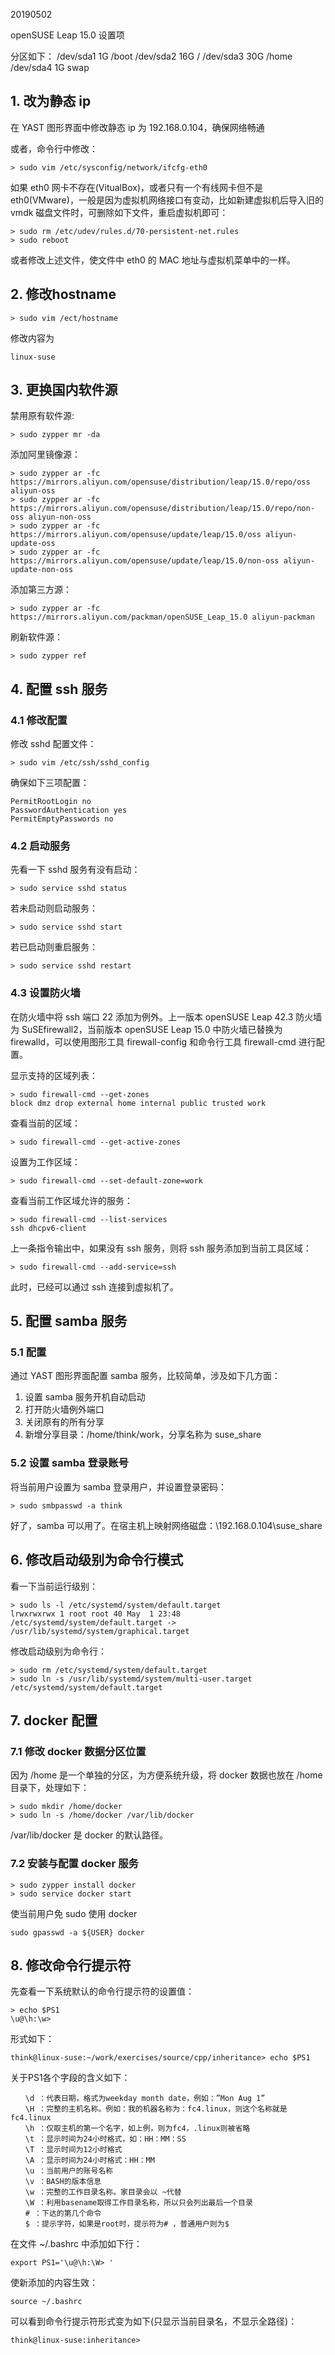 20190502

openSUSE Leap 15.0 设置项

分区如下：
/dev/sda1       1G      /boot
/dev/sda2       16G     /
/dev/sda3       30G     /home
/dev/sda4       1G      swap

## 1. 改为静态 ip
在 YAST 图形界面中修改静态 ip 为 192.168.0.104，确保网络畅通

或者，命令行中修改：
```
> sudo vim /etc/sysconfig/network/ifcfg-eth0
```

如果 eth0 网卡不存在(VitualBox)，或者只有一个有线网卡但不是 eth0(VMware)，一般是因为虚拟机网络接口有变动，比如新建虚拟机后导入旧的 vmdk 磁盘文件时，可删除如下文件，重启虚拟机即可：
```
> sudo rm /etc/udev/rules.d/70-persistent-net.rules
> sudo reboot
```
或者修改上述文件，使文件中 eth0 的 MAC 地址与虚拟机菜单中的一样。

## 2. 修改hostname
```
> sudo vim /ect/hostname
```
修改内容为
```
linux-suse
```

## 3. 更换国内软件源
禁用原有软件源:
```
> sudo zypper mr -da
```

添加阿里镜像源：
```
> sudo zypper ar -fc https://mirrors.aliyun.com/opensuse/distribution/leap/15.0/repo/oss aliyun-oss
> sudo zypper ar -fc https://mirrors.aliyun.com/opensuse/distribution/leap/15.0/repo/non-oss aliyun-non-oss
> sudo zypper ar -fc https://mirrors.aliyun.com/opensuse/update/leap/15.0/oss aliyun-update-oss
> sudo zypper ar -fc https://mirrors.aliyun.com/opensuse/update/leap/15.0/non-oss aliyun-update-non-oss
```

添加第三方源：
```
> sudo zypper ar -fc https://mirrors.aliyun.com/packman/openSUSE_Leap_15.0 aliyun-packman
```

刷新软件源：
```
> sudo zypper ref
```

## 4. 配置 ssh 服务

### 4.1 修改配置
修改 sshd 配置文件：
```
> sudo vim /etc/ssh/sshd_config
```
确保如下三项配置：
```
PermitRootLogin no
PasswordAuthentication yes
PermitEmptyPasswords no
```

### 4.2 启动服务
先看一下 sshd 服务有没有启动：
```
> sudo service sshd status
```
若未启动则启动服务：
```
> sudo service sshd start
```
若已启动则重启服务：
```
> sudo service sshd restart
```

### 4.3 设置防火墙
在防火墙中将 ssh 端口 22 添加为例外。上一版本 openSUSE Leap 42.3 防火墙为 SuSEfirewall2，当前版本 openSUSE Leap 15.0 中防火墙已替换为 firewalld，可以使用图形工具 firewall-config 和命令行工具 firewall-cmd 进行配置。

显示支持的区域列表：
```
> sudo firewall-cmd --get-zones 
block dmz drop external home internal public trusted work
```

查看当前的区域：
```
> sudo firewall-cmd --get-active-zones
```

设置为工作区域：
```
> sudo firewall-cmd --set-default-zone=work
```
查看当前工作区域允许的服务：
```
> sudo firewall-cmd --list-services        
ssh dhcpv6-client
```
上一条指令输出中，如果没有 ssh 服务，则将 ssh 服务添加到当前工具区域：
```
> sudo firewall-cmd --add-service=ssh
```

此时，已经可以通过 ssh 连接到虚拟机了。

## 5. 配置 samba 服务

### 5.1 配置
通过 YAST 图形界面配置 samba 服务，比较简单，涉及如下几方面：
1. 设置 samba 服务开机自动启动
2. 打开防火墙例外端口
3. 关闭原有的所有分享
4. 新增分享目录：/home/think/work，分享名称为  suse_share

### 5.2 设置 samba 登录账号
将当前用户设置为 samba 登录用户，并设置登录密码：
```
> sudo smbpasswd -a think
```

好了，samba 可以用了。在宿主机上映射网络磁盘：\\192.168.0.104\suse_share

## 6. 修改启动级别为命令行模式
看一下当前运行级别：
```
> sudo ls -l /etc/systemd/system/default.target
lrwxrwxrwx 1 root root 40 May  1 23:48 /etc/systemd/system/default.target -> /usr/lib/systemd/system/graphical.target
```

修改启动级别为命令行：
```
> sudo rm /etc/systemd/system/default.target
> sudo ln -s /usr/lib/systemd/system/multi-user.target /etc/systemd/system/default.target
```

## 7. docker 配置

### 7.1 修改 docker 数据分区位置
因为 /home 是一个单独的分区，为方便系统升级，将 docker 数据也放在 /home 目录下，处理如下：
```
> sudo mkdir /home/docker
> sudo ln -s /home/docker /var/lib/docker
```
/var/lib/docker 是 docker 的默认路径。

### 7.2 安装与配置 docker 服务

```
> sudo zypper install docker
> sudo service docker start
```

使当前用户免 sudo 使用 docker
```
sudo gpasswd -a ${USER} docker
```

## 8. 修改命令行提示符
先查看一下系统默认的命令行提示符的设置值：
```
> echo $PS1
\u@\h:\w>
```
形式如下：
```
think@linux-suse:~/work/exercises/source/cpp/inheritance> echo $PS1
```
关于PS1各个字段的含义如下：
```
　　\d ：代表日期，格式为weekday month date，例如：”Mon Aug 1”
　　\H ：完整的主机名称。例如：我的机器名称为：fc4.linux，则这个名称就是fc4.linux
　　\h ：仅取主机的第一个名字，如上例，则为fc4，.linux则被省略
　　\t ：显示时间为24小时格式，如：HH：MM：SS
　　\T ：显示时间为12小时格式
　　\A ：显示时间为24小时格式：HH：MM
　　\u ：当前用户的账号名称
　　\v ：BASH的版本信息
　　\w ：完整的工作目录名称。家目录会以 ~代替
　　\W ：利用basename取得工作目录名称，所以只会列出最后一个目录
　　# ：下达的第几个命令
　　$ ：提示字符，如果是root时，提示符为# ，普通用户则为$
```

在文件 ~/.bashrc 中添加如下行：
```
export PS1='\u@\h:\W> '
```
使新添加的内容生效：
```
source ~/.bashrc
```
可以看到命令行提示符形式变为如下(只显示当前目录名，不显示全路径)：
```
think@linux-suse:inheritance> 
```